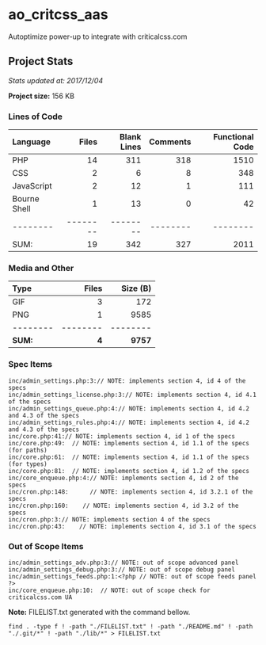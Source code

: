 # ao_critcss_aas
Autoptimize power-up to integrate with criticalcss.com

## Project Stats

*Stats updated at: 2017/12/04*

**Project size:** 156 KB

### Lines of Code

**Language**|**Files**|**Blank Lines**|**Comments**|**Functional Code**
:-------|-------:|-------:|-------:|-------:
PHP|14|311|318|1510
CSS|2|6|8|348
JavaScript|2|12|1|111
Bourne Shell|1|13|0|42
--------|--------|--------|--------|--------
SUM:|19|342|327|2011

### Media and Other

**Type**|**Files**|**Size (B)**
:-------|-------:|-------:
GIF|3|172
PNG|1|9585
--------|--------|--------
**SUM:**|**4**|**9757**

### Spec Items

```
inc/admin_settings.php:3:// NOTE: implements section 4, id 4 of the specs
inc/admin_settings_license.php:3:// NOTE: implements section 4, id 4.1 of the specs
inc/admin_settings_queue.php:4:// NOTE: implements section 4, id 4.2 and 4.3 of the specs
inc/admin_settings_rules.php:4:// NOTE: implements section 4, id 4.2 and 4.3 of the specs
inc/core.php:41:// NOTE: implements section 4, id 1 of the specs
inc/core.php:49:  // NOTE: implements section 4, id 1.1 of the specs (for paths)
inc/core.php:61:  // NOTE: implements section 4, id 1.1 of the specs (for types)
inc/core.php:81:  // NOTE: implements section 4, id 1.2 of the specs
inc/core_enqueue.php:4:// NOTE: implements section 4, id 2 of the specs
inc/cron.php:148:      // NOTE: implements section 4, id 3.2.1 of the specs
inc/cron.php:160:    // NOTE: implements section 4, id 3.2 of the specs
inc/cron.php:3:// NOTE: implements section 4 of the specs
inc/cron.php:43:    // NOTE: implements section 4, id 3.1 of the specs
```

### Out of Scope Items

```
inc/admin_settings_adv.php:3:// NOTE: out of scope advanced panel
inc/admin_settings_debug.php:3:// NOTE: out of scope debug panel
inc/admin_settings_feeds.php:1:<?php // NOTE: out of scope feeds panel ?>
inc/core_enqueue.php:10:  // NOTE: out of scope check for criticalcss.com UA
```

**Note:** FILELIST.txt generated with the command bellow.

```
find . -type f ! -path "./FILELIST.txt" ! -path "./README.md" ! -path "./.git/*" ! -path "./lib/*" > FILELIST.txt
```
